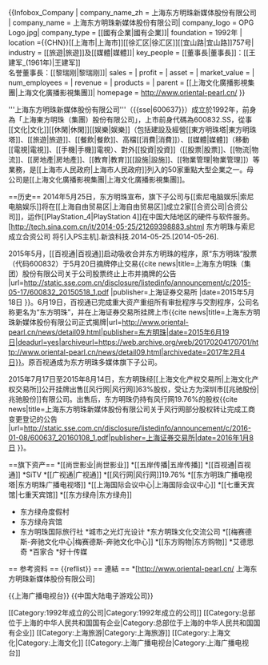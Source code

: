 {{Infobox_Company |
  company_name_zh = 上海东方明珠新媒体股份有限公司 |
  company_name = 上海东方明珠新媒体股份有限公司|
  company_logo =  OPG Logo.jpg|
  company_type = [[國有企業|國有企業]]|
  foundation = 1992年 |
  location ={{CHN}}[[上海市|上海市]][[徐汇区|徐汇区]][[宜山路|宜山路]]757号|
  industry = [[旅遊|旅遊]]及[[媒體|媒體]]|
  key_people = [[董事長|董事長]]：[[王建军_(1961年)|王建军]]<br>名誉董事長：[[黎瑞刚|黎瑞刚]]| 
  sales =  |
  profit =  |
  asset =  |
  market_value = |
  num_employees = |
  revenue = |
  products = |
  parent = [[上海文化廣播影視集團|上海文化廣播影視集團]]|
  homepage = http://www.oriental-pearl.cn/
}}

'''上海东方明珠新媒体股份有限公司'''（{{sse|600637}}）成立於1992年，前身為「上海東方明珠（集團）股份有限公司」，上市前身代碼為600832.SS，從事[[文化|文化]][[休閑|休閑]][[娱樂|娱樂]]（包括建設及經營[[東方明珠塔|東方明珠塔]]、[[旅遊|旅遊]]、[[餐飲|餐飲]]、高檔[[消費|消費]]）、[[媒體|媒體]]（移動[[電視|電視]]、[[手機|手機]]電視）、對外[[投資|投資]]（[[股票|股票]]、[[物流|物流]]、[[房地產|房地產]]、[[教育|教育]][[設施|設施]]、[[物業管理|物業管理]]）等業務，是[[上海市人民政府|上海市人民政府]]列入的50家重點大型企業之一。母公司是[[上海文化廣播影視集團|上海文化廣播影視集團]]。

==历史==
2014年5月25日，东方明珠宣布，旗下子公司与[[索尼电脑娱乐|索尼电脑娱乐]]将在[[上海自由贸易区|上海自由贸易区]]成立2家[[合资公司|合资公司]]，运作[[PlayStation_4|PlayStation 4]]在中国大陆地区的硬件与软件服务。<ref>[http://tech.sina.com.cn/it/2014-05-25/21269398883.shtml 东方明珠与索尼成立合资公司 将引入PS主机].新浪科技.2014-05-25.[2014-05-26].</ref>

2015年5月，[[百视通|百视通]]启动吸收合并东方明珠的程序，原“东方明珠”股票（代码600832）于5月20日摘牌停止交易<ref>{{cite news|title=上海东方明珠（集团）股份有限公司关于公司股票终止上市并摘牌的公告 |url=http://static.sse.com.cn/disclosure/listedinfo/announcement/c/2015-05-17/600832_20150518_1.pdf |publisher=上海证券交易所 |date=2015年5月18日 }}</ref>。6月19日，百视通已完成重大资产重组所有审批程序与交割程序，公司名称更名为“东方明珠”，并在上海证券交易所挂牌上市<ref>{{cite news|title=上海东方明珠新媒体股份有限公司正式揭牌|url=http://www.oriental-pearl.cn/news/detail09.html|publisher=东方明珠|date=2015年6月19日|deadurl=yes|archiveurl=https://web.archive.org/web/20170204170701/http://www.oriental-pearl.cn/news/detail09.html|archivedate=2017年2月4日}}</ref>。原百视通成为东方明珠多媒体旗下子公司。

2015年7月17日至2015年8月14日，东方明珠经[[上海文化产权交易所|上海文化产权交易所]]公开挂牌出售[[风行网|风行网]]63%股权，受让方为深圳市[[兆驰股份|兆驰股份]]有限公司。出售后，东方明珠仍持有风行网19.76%的股权<ref>{{cite news|title=上海东方明珠新媒体股份有限公司关于风行网部分股权转让完成工商变更登记的公告 |url=http://static.sse.com.cn/disclosure/listedinfo/announcement/c/2016-01-08/600637_20160108_1.pdf|publisher=上海证券交易所|date=2016年1月8日 }}</ref>。

==旗下资产==
*[[尚世影业|尚世影业]]
*[[五岸传播|五岸传播]]
*[[百视通|百视通]]
*SiTV
*[[广视通|广视通]]
*[[风行网|风行网]]19.76%
*[[东方明珠广播电视塔|东方明珠广播电视塔]]
*[[上海国际会议中心|上海国际会议中心]]
*[[七重天宾馆|七重天宾馆]]
*[[东方绿舟|东方绿舟]]
* 东方绿舟度假村
* 东方绿舟宾馆
* 东方明珠国际旅行社
*城市之光灯光设计
*东方明珠文化交流公司
*[[梅赛德斯-奔驰文化中心|梅赛德斯-奔驰文化中心]]
*[[东方购物|东方购物]]
*艾德思奇
*百家合
*好十传媒

== 参考资料 ==
{{reflist}}
== 連結 ==
*[http://www.oriental-pearl.cn/ 上海东方明珠新媒体股份有限公司]

{{上海广播电视台}}
{{中国大陆电子游戏公司}}

[[Category:1992年成立的公司|Category:1992年成立的公司]]
[[Category:总部位于上海的中华人民共和国国有企业|Category:总部位于上海的中华人民共和国国有企业]]
[[Category:上海旅游|Category:上海旅游]]
[[Category:上海文化|Category:上海文化]]
[[Category:上海广播电视台|Category:上海广播电视台]]